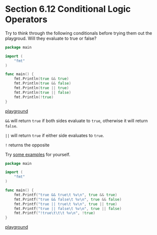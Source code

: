 # Section 6.12 Conditional Logic Operators

Try to think through the following conditionals before trying them out the playgroud. Will they evaluate to true or false?

```go
package main

import (
	"fmt"
)

func main() {
	fmt.Println(true && true)
	fmt.Println(true && false)
	fmt.Println(true || true)
	fmt.Println(true || false)
	fmt.Println(!true)
}
```

[playground](https://play.golang.org/p/ukFrlC66uv)

`&&` will return `true` if both sides evaluate to `true`, otherwise it will return `false`.

`||` will return `true` if either side evaluates to `true`.

`!` returns the opposite

Try [some examples](https://play.golang.org/p/cZEfXSIIDO) for yourself.

```go
package main

import (
	"fmt"
)

func main() {
	fmt.Printf("true && true\t %v\n", true && true)
	fmt.Printf("true && false\t %v\n", true && false)
	fmt.Printf("true || true\t %v\n", true || true)
	fmt.Printf("true || false\t %v\n", true || false)
	fmt.Printf("!true\t\t\t %v\n", !true)
}
```

[playground](https://play.golang.org/p/zRs5hDVmY2C)
